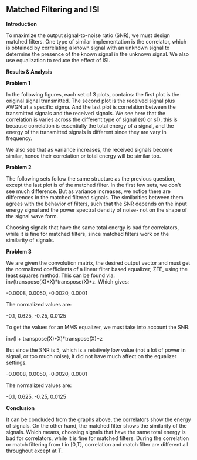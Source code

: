 ## Matched Filtering and ISI

**Introduction**

To maximize the output signal-to-noise ratio (SNR), we must design matched filters. One type of similar implementation is the correlator, which is obtained by correlating a known signal with an unknown signal to determine the presence of the known signal in the unknown signal. We also use equalization to reduce the effect of ISI.

**Results & Analysis**

**Problem 1**

In the following figures, each set of 3 plots, contains: the first plot is the original signal transmitted. The second plot is the received signal plus AWGN at a specific sigma. And the last plot is correlation between the transmitted signals and the received signals. We see here that the correlation is varies across the different type of signal (s0 or s1), this is because correlation is essentially the total energy of a signal, and the energy of the transmitted signals is different since they are vary in frequency.

We also see that as variance increases, the received signals become similar, hence their correlation or total energy will be similar too.

**Problem 2**

The following sets follow the same structure as the previous question, except the last plot is of the matched filter. In the first few sets, we don't see much difference. But as variance increases, we notice there are differences in the matched filtered signals.  The similarities between them agrees with the behavior of filters, such that the SNR depends on the input energy signal and the power spectral density of noise- not on the shape of the signal wave form.

Choosing signals that have the same total energy is bad for correlators, while it is fine for matched filters, since matched filters work on the similarity of signals.

**Problem 3**

We are given the convolution matrix, the desired output vector and must get the normalized coefficients of a linear filter based equalizer; ZFE, using the least squares method. This can be found via: inv(transpose(X)\*X)\*transpose(X)\*z. Which gives:

 -0.0008,   0.0050,  -0.0020,   0.0001

The normalized values are:

 -0.1,   0.625,  -0.25,   0.0125

To get the values for an MMS equalizer, we must take into account the SNR:

inv(I + transpose(X)\*X)\*transpose(X)\*z

But since the SNR is 5, which is a relatively low value (not a lot of power in signal, or too much noise), it did not have much affect on the equalizer settings.

 -0.0008,   0.0050,  -0.0020,  0.0001

The normalized values are:

 -0.1,   0.625,  -0.25,   0.0125

**Conclusion**

It can be concluded from the graphs above, the correlators show the energy of signals. On the other hand, the matched filter shows the similarity of the signals. Which means, choosing signals that have the same total energy is bad for correlators, while it is fine for matched filters. During the correlation or match filtering from t in [0,T], correlation and match filter are different all throughout except at T.
